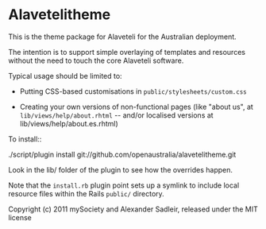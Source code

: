 Alavetelitheme
==============

This is the theme package for Alaveteli for the Australian deployment.

The intention is to support simple overlaying of templates and
resources without the need to touch the core Alaveteli software.

Typical usage should be limited to:

 * Putting CSS-based customisations in `public/stylesheets/custom.css`

 * Creating your own versions of non-functional pages (like "about
   us", at `lib/views/help/about.rhtml` -- and/or localised versions at
   lib/views/help/about.es.rhtml)

To install::

  ./script/plugin install git://github.com/openaustralia/alavetelitheme.git

Look in the lib/ folder of the plugin to see how the overrides happen.

Note that the `install.rb` plugin point sets up a symlink to include
local resource files within the Rails `public/` directory.

Copyright (c) 2011 mySociety and Alexander Sadleir, released under the MIT license
